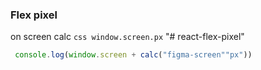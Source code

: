 ### Flex pixel

on screen calc `css window.screen.px` "# react-flex-pixel" 
```js
 console.log(window.screen + calc("figma-screen""px"))
```